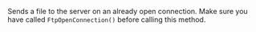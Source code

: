﻿Sends a file to the server on an already open connection. Make sure you have called `FtpOpenConnection()` before calling this method.